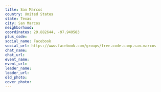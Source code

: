 ```yaml
---
title: San Marcos
country: United States
state: Texas
city: San Marcos
neighborhood: 
coordinates: 29.882644, -97.940583
plus_code:
social_name: Facebook
social_url: https://www.facebook.com/groups/free.code.camp.san.marcos
chat_name:
chat_url:
event_name:
event_url:
leader_name:
leader_url:
old_photo: 
cover_photo:
---
```

